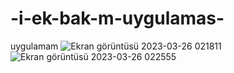 # -i-ek-bak-m-uygulamas-
uygulamam
![Ekran görüntüsü 2023-03-26 021811](https://user-images.githubusercontent.com/127991017/227778650-a9d8a892-60eb-4288-bf71-dfad13aed4c2.png)
![Ekran görüntüsü 2023-03-26 022555](https://user-images.githubusercontent.com/127991017/227778692-31eea370-5589-44cb-86c9-8af193542575.png)
